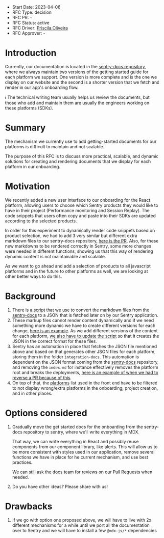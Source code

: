 - Start Date: 2023-04-06
- RFC Type: decision
- RFC PR: -
- RFC Status: active
- RFC Driver: [Priscila Oliveira](https://github.com/priscilawebdev)
- RFC Approver: -

# Introduction

Currently, our documentation is located in the [sentry-docs repository](https://github.com/getsentry/sentry-docs), where we always maintain two versions of the getting started guide for each platform we support. One version is more complete and is the one we display on our website and the second is a shorter version that we fetch and render in our app's onboarding flow.

<aside>
ℹ️ The technical writing team usually helps us review the documents, but those who add and maintain them are usually the engineers working on these platforms (SDKs).

</aside>

# Summary

The mechanism we currently use to add getting-started documents for our platforms is difficult to maintain and not scalable.

The purpose of this RFC is to discuss more practical, scalable, and dynamic solutions for creating and rendering documents that we display for each platform in our onboarding.

# Motivation

We recently added a new user interface to our onboarding for the React platform, allowing users to choose which Sentry products they would like to have in their project (Performance monitoring and Session Replay). The code snippets that users often copy and paste into their SDKs are updated according to the selected products.

In order for this experiment to dynamically render code snippets based on product selection, we had to add 3 very similar but different extra markdown files to our sentry-docs repository, [here is the PR](https://github.com/getsentry/sentry-docs/pull/6497). Also, for these new markdowns to be rendered correctly in Sentry, some more changes were needed in different functions, showing us that this way of rendering dynamic content is not maintainable and scalable.

As we want to go ahead and add a selection of products to all javascript platforms and in the future to other platforms as well, we are looking at other better ways to do this.

# Background

1. There is [a script](https://github.com/getsentry/sentry-docs/blob/16f1e2b115e50a677e03e19a71ad3b3b5fd9df51/src/gatsby/onPostBuild.ts#L132) that we use to convert the markdown files from the [sentry-docs](https://github.com/getsentry/sentry-docs) to a JSON that is fetched later on by our Sentry application.
2. These markup files cannot render content dynamically and if we need something more dynamic we have to create different versions for each change, [here is an example](https://github.com/getsentry/sentry-docs/pull/6497). As we add different versions of the content for each platform, [we also have to update the script](https://github.com/getsentry/sentry-docs/blob/16f1e2b115e50a677e03e19a71ad3b3b5fd9df51/src/gatsby/onPostBuild.ts#L76-L129) so that it creates the JSON in the correct format for these files.
3. Sentry has an automation in place that fetches the JSON file mentioned above and based on that generates other JSON files for each platform, storing them in the folder `integration-docs`. This automation is dependent on the JSON format coming from the [sentry-docs](https://github.com/getsentry/sentry-docs) repository, and removing the `index.md` for instance effectively removes the platform root and breaks the deployments, [here is an example of when we had to reverse a PR because of this](https://github.com/getsentry/sentry-docs/pull/6434).
4. On top of that, the [platforms](https://github.com/getsentry/sentry/blob/1902d6be1ee18c4ce22c0c09f6a6a1fa18128fad/static/app/data/platforms.tsx#L29-L72) list used in the front end have to be filtered to not display wrong/extra platforms in the onboarding, project creation, and in other places.

# Options considered

1. Gradually move the get started docs for the onboarding from the sentry-docs repository to sentry, where we'll write everything in MDX.

   That way, we can write everything in React and possibly reuse components from our component library, like alerts. This will allow us to be more consistent with styles used in our application, remove several functions we have in place for he current mechanism, and use best practices.

   We can still ask the docs team for reviews on our Pull Requests when needed.

2. Do you have other ideas? Please share with us!

# Drawbacks

1. If we go with option one proposed above, we will have to live with 2x different mechanisms for a while until we port all the documentation over to Sentry and we will have to install a few `@mdx-js/*` dependencies
